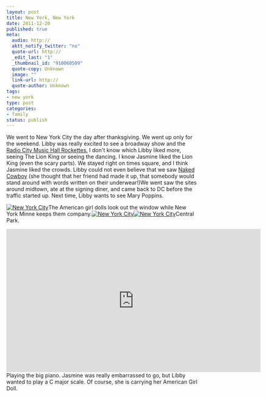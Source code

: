 ```yaml
--- 
layout: post
title: New York, New York
date: 2011-12-20
published: true
meta: 
  audio: http://
  aktt_notify_twitter: "no"
  quote-url: http://
  _edit_last: "1"
  _thumbnail_id: "910060509"
  quote-copy: Unknown
  image: ""
  link-url: http://
  quote-author: Unknown
tags: 
- new york
type: post
categories: 
- family
status: publish
---
```

We went to New York City the day after thanksgiving. We went up only for the weekend. Libby was really excited to see a broadway show and the [Radio City Music Hall Rockettes.](http://liblab.net/eick/blog/2011/11/28/libby-draws-the-rockettes/ "Libby draws the Rockettes") I don't know which Libby liked more, seeing The Lion King or seeing the dancing. I know Jasmine liked the Lion King (even the scary parts). We stayed right on times square, and I think Jasmine liked the crowds. Libby could not even believe that we saw [Naked Cowboy](http://en.wikipedia.org/wiki/Naked_Cowboy) (she thought that her friend had made it up, that somebody would stand around with words written on their underwear!)We went saw the sites around midtown, ate at the signing diner, and came back to DC before the traffic started up. Next time, Libby wants to see Mary Poppins.

[![](http://media.eick.us/2011/12/new-york--333x500.jpg "New York City")](http://media.eick.us/2011/12/new-york-.jpg)The American girl dolls look out the window while New York Minne keeps them company.[![](http://media.eick.us/2011/12/new-york-5-500x500.jpg "New York City")](http://media.eick.us/2011/12/new-york-5.jpg)[![](http://media.eick.us/2011/12/new-york-4-500x333.jpg "New York City")](http://media.eick.us/2011/12/new-york-4.jpg)Central Park.

<iframe src="http://player.vimeo.com/video/32838414?title=0&amp;byline=0&amp;portrait=0" frameborder="0" height="375" width="667"></iframe>Playing the big piano. Jasmine was really embarrassed to go, but Libby wanted to play a C major scale. Of course, she is carrying her American Girl Doll.
